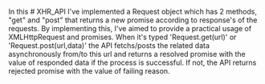 In this # XHR_API I've implemented a Request object which has 2 methods, "get" and "post" that returns a new promise 
according to response's of the requests. By implementing this, I've aimed to provide a practical usage of XMLHttpRequest 
and promises. When it's typed  'Request.get(url)' or 'Request.post(url,data)' the API fetchs/posts the related data asynchronously 
from/to this url and returns a resolved promise with the value of responded data if the process is successful. If not, the API
returns rejected promise with the value of failing reason.
